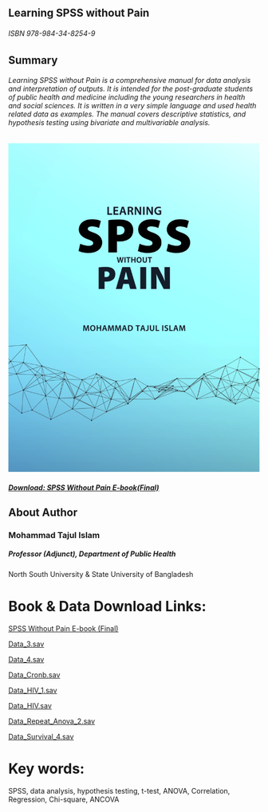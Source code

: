 
## Learning SPSS without Pain
###### ISBN 978-984-34-8254-9

## Summary
###### Learning SPSS without Pain is a comprehensive manual for data analysis and interpretation of outputs. It is intended for the post-graduate students of public health and medicine including the young researchers in health and social sciences. It is written in a very simple language and used health related data as examples. The manual covers descriptive statistics, and hypothesis testing using bivariate and multivariable analysis.

![](https://github.com/rubyrider/Learning-SPSS-without-Pain/blob/master/SPSSCoverPage.jpg?raw=true)

##### [Download: SPSS Without Pain E-book(Final)](https://github.com/rubyrider/Learning-SPSS-without-Pain/blob/master/SPSS_without_Pain_Ebook_3_rev.pdf?raw=true)

## About Author
### Mohammad Tajul Islam

##### Professor (Adjunct), Department of Public Health

North South University
&
State University of Bangladesh

# Book & Data Download Links:
[SPSS Without Pain E-book (Final)](https://github.com/rubyrider/Learning-SPSS-without-Pain/blob/master/SPSS_without_Pain_Ebook_3_rev.pdf?raw=true)

[Data_3.sav](https://github.com/rubyrider/Learning-SPSS-without-Pain/blob/master/Data_3.sav?raw=true)

[Data_4.sav](https://github.com/rubyrider/Learning-SPSS-without-Pain/blob/master/Data_4.sav?raw=true)

[Data_Cronb.sav](https://github.com/rubyrider/Learning-SPSS-without-Pain/blob/master/Data_cronb.sav?raw=true)

[Data_HIV_1.sav](https://github.com/rubyrider/Learning-SPSS-without-Pain/blob/master/Data_HIV_1.sav?raw=true)

[Data_HIV.sav](https://github.com/rubyrider/Learning-SPSS-without-Pain/blob/master/Data_HIV.sav?raw=true)

[Data_Repeat_Anova_2.sav](https://github.com/rubyrider/Learning-SPSS-without-Pain/blob/master/Data_repeat_anova_2.sav?raw=true)

[Data_Survival_4.sav](https://github.com/rubyrider/Learning-SPSS-without-Pain/blob/master/Data_survival_4.sav?raw=true)
# Key words:
SPSS, data analysis, hypothesis testing, t-test, ANOVA, Correlation, Regression, Chi-square, ANCOVA
